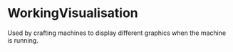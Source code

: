 # WorkingVisualisation

Used by crafting machines to display different graphics when the machine is running.

